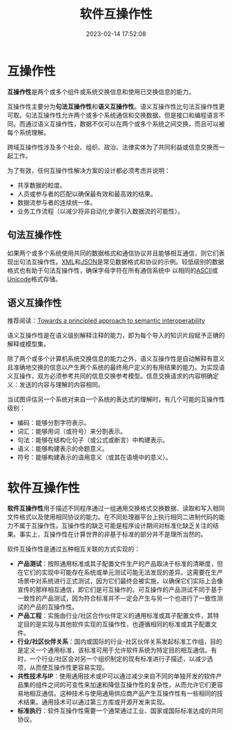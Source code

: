 ﻿---
title: 软件互操作性
date: 2023-02-14 17:52:08
summary: 本文分享软件互操作性的相关内容。
tags:
- 软件质量
- 软件工程
categories:
- 软件工程
---

# 互操作性

**互操作性**是两个或多个组件或系统交换信息和使用已交换信息的能力。

互操作性主要分为**句法互操作性**和**语义互操作性**。语义互操作性比句法互操作性更可取。句法互操作性允许两个或多个系统通信和交换数据，但是接口和编程语言不同。而通过语义互操作性，数据不仅可以在两个或多个系统之间交换，而且可以被每个系统理解。

跨域互操作性涉及多个社会、组织、政治、法律实体为了共同利益或信息交换而一起工作。

为了有效，任何互操作性解决方案的设计都必须考虑并说明：
- 共享数据的粒度。
- 人员或参与者的匹配以确保最有效和最高效的结果。
- 数据流参与者的连续统一体。
- 业务工作流程（以减少将非自动化步骤引入数据流的可能性）。

## 句法互操作性

如果两个或多个系统使用共同的数据格式和通信协议并且能够相互通信，则它们表现出句法互操作性。[XML](https://blankspace.blog.csdn.net/article/details/104947854)和[JSON](https://blankspace.blog.csdn.net/article/details/102060462)是常见数据格式和协议的示例。较低级别的数据格式也有助于句法互操作性，确保字母字符在所有通信系统中 以相同的[ASCII](https://blankspace.blog.csdn.net/article/details/102652402)或[Unicode](https://blankspace.blog.csdn.net/article/details/104366932)格式存储。

## 语义互操作性

推荐阅读：[Towards a principled approach to semantic interoperability](https://ceur-ws.org/Vol-47/euzenat.pdf)

语义互操作性是在语义级别解释注释的能力，即为每个导入的知识片段赋予正确的解释或模型集。

除了两个或多个计算机系统交换信息的能力之外，语义互操作性是自动解释有意义且准确地交换的信息以产生两个系统的最终用户定义的有用结果的能力。为实现语义互操作，双方必须参考共同的信息交换参考模型。信息交换请求的内容明确定义：发送的内容与理解的内容相同。

当试图评估另一个系统对来自一个系统的表达式的理解时，有几个可能的互操作性级别：
- 编码：能够分割字符表示。
- 词汇：能够用词（或符号）来分割表示。
- 句法：能够在结构化句子（或公式或断言）中构建表示。
- 语义：能够构建表示的命题意义。
- 符号：能够构建表示的语用意义（或其在语境中的意义）。

# 软件互操作性

**软件互操作性**用于描述不同程序通过一组通用交换格式交换数据、读取和写入相同文件格式以及使用相同协议的能力。在不同处理器平台上执行相同二进制代码的能力不属于互操作性。互操作性的缺乏可能是程序设计期间对标准化缺乏关注的结果。事实上，互操作性在计算世界的非基于标准的部分并不是理所当然的。

软件互操作性是通过五种相互关联的方式实现的：
- **产品测试**：按照通用标准或其子配置文件生产的产品取决于标准的清晰度，但在它们的实现中可能存在系统或单元测试可能无法发现的差异。这需要在生产场景中对系统进行正式测试，因为它们最终会被实施，以确保它们实际上会像宣传的那样相互通信，即它们是可互操作的。可互操作的产品测试不同于基于一致性的产品测试，因为符合标准并不一定会产生与另一个也进行了一致性测试的产品的互操作性。
- **产品工程**：实施由行业/社区合作伙伴定义的通用标准或其子配置文件，其特定目的是实现与其他软件实现的互操作性，也遵循相同的标准或其子配置文件。
- **行业/社区伙伴关系**：国内或国际的行业-社区伙伴关系发起标准工作组，目的是定义一个通用标准，该标准可用于允许软件系统为特定目的相互通信。有时，一个行业/社区会对另一个组织制定的现有标准进行子描述，以减少选项，从而使互操作性更容易实现。
- **共性技术与IP**：使用通用技术或IP可以通过减少来自不同的单独开发的软件产品集的组件之间的可变性来加速和降低互操作性的复杂性，从而允许它们更容易地相互通信。这种技术与使用通用供应商产品产生互操作性有一些相同的技术结果。通用技术可以通过第三方库或开源开发来实现。
- **标准执行**：软件互操作性需要一个通常通过工业、国家或国际标准达成的共同协议。
